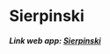 # Sierpinski

<h5>Link web app: <a href="https://higorbraz.github.io/Projects/GraphicsProg/Sierpinski/web/sierpinski.html" target="_blank">Sierpinski</a></h5>